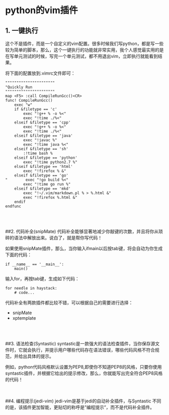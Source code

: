 # python的vim插件 

## 1. 一键执行
这个不是插件，而是一个自定义的vim配置。很多时候我们写python，都是写一些较为简单的脚本，那么，这个一键执行的功能就非常实用，我个人感觉最实用的是在写单元测试的时候，写完一个单元测试，都不用退出vim，立即执行就能看到结果。

将下面的配置放到.vimrc文件即可：

    """"""""""""""""""""""
    "Quickly Run
    """"""""""""""""""""""
    map <F5> :call CompileRunGcc()<CR>
    func! CompileRunGcc()
        exec "w"
        if &filetype == 'c'
            exec "!g++ % -o %<"
            exec "!time ./%<"
        elseif &filetype == 'cpp'
            exec "!g++ % -o %<"
            exec "!time ./%<"
        elseif &filetype == 'java'
            exec "!javac %"
            exec "!time java %<"
        elseif &filetype == 'sh'
            :!time bash %
        elseif &filetype == 'python'
            exec "!time python2.7 %"
        elseif &filetype == 'html'
            exec "!firefox % &"
        elseif &filetype == 'go'
    "        exec "!go build %<"
            exec "!time go run %"
        elseif &filetype == 'mkd'
            exec "!~/.vim/markdown.pl % > %.html &"
            exec "!firefox %.html &"
        endif
    endfunc


<br><br> 

##2. 代码补全(snipMate)
代码补全能够显著地减少你敲键的次数，并且将你从琐碎的语法中解放出来。说白了，就是帮你写代码！

如果使用snipMate插件，那么，当你输入ifmain以后按tab键，将会自动为你生成下面的代码：

    if __name__ == '__main__':
        main()
输入for，再按tab键，生成如下代码：

    for needle in haystack:
        # code...


代码补全有两款插件都比较不错，可以根据自己的需要进行选择：

- snipMate
- xptemplate 


<br><br>

##3. 语法检查(Syntastic)
syntastic是一款强大的语法检查插件，当你保存源文件时，它就会执行，并提示用户哪些代码存在语法错误，哪些代码风格不符合规范，并给出具体的提示。

例如，python代码风格默认设置为PEP8,即使你不知道PEP8的风格，只要你使用syntastic插件，并根据它给出的提示修改，那么，你就能写出完全符合PEP8风格的代码！


<br><br>
##4. 编程提示(jedi-vim)
jedi-vim是基于jedi的自动补全插件，与Syntastic 不同的是，该插件更加智能，更贴切的称呼是”编程提示”，而不是代码补全插件。


